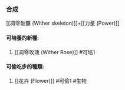 ### 合成
[[凋零骷髏 (Wither skeleton)]]+[[力量 (Power)]]

#### 可培養的新種:
1. [[凋零玫瑰 (Wither Rose)]]
#可培1 
#### 可偷吃步的種類:
1. [[花卉 (Flower)]]
#可偷1 
#生物